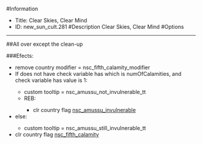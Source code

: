 #Information
 - Title: Clear Skies, Clear Mind
 - ID: new_sun_cult.281
#Description
Clear Skies, Clear Mind
#Options

___
##All over except the clean-up

###Efects:<ul><li>remove country modifier = nsc_fifth_calamity_modifier</li><li>If does not have check variable has which is numOfCalamities, and check variable has value is 1:</li><ul><li>custom tooltip = nsc_amussu_not_invulnerable_tt</li><li>REB:</li><ul><li>clr country flag [nsc_amussu_invulnerable](../flags/nsc_amussu_invulnerable.md)</li></ul></ul><li>else:</li><ul><li>custom tooltip = nsc_amussu_still_invulnerable_tt</li></ul><li>clr country flag [nsc_fifth_calamity](../flags/nsc_fifth_calamity.md)</li></ul>
